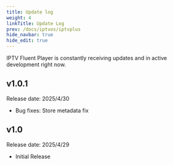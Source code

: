 ```yaml
---
title: Update log
weight: 4
linkTitle: Update Log
prev: /docs/iptvos/iptvplus
hide_navbar: true
hide_edit: true
---
```


IPTV Fluent Player is constantly receiving updates and in active development right now.

## v1.0.1

Release date: 2025/4/30

- Bug fixes: Store metadata fix

## v1.0

Release date: 2025/4/29

- Initial Release
